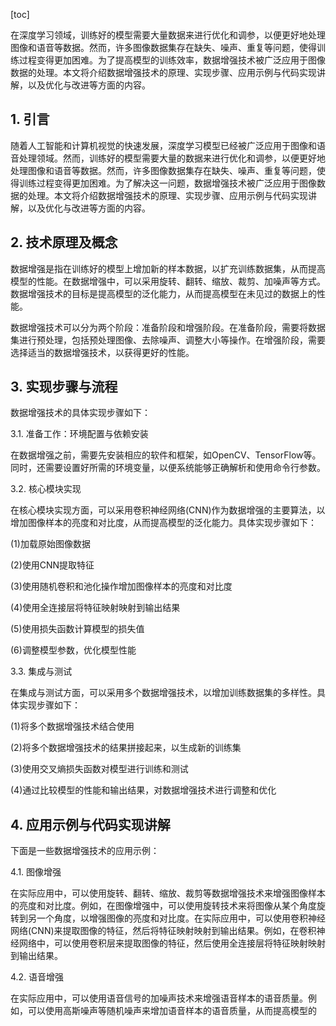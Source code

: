 
[toc]                    
                
                
在深度学习领域，训练好的模型需要大量数据来进行优化和调参，以便更好地处理图像和语音等数据。然而，许多图像数据集存在缺失、噪声、重复等问题，使得训练过程变得更加困难。为了提高模型的训练效率，数据增强技术被广泛应用于图像数据的处理。本文将介绍数据增强技术的原理、实现步骤、应用示例与代码实现讲解，以及优化与改进等方面的内容。

## 1. 引言

随着人工智能和计算机视觉的快速发展，深度学习模型已经被广泛应用于图像和语音处理领域。然而，训练好的模型需要大量的数据来进行优化和调参，以便更好地处理图像和语音等数据。然而，许多图像数据集存在缺失、噪声、重复等问题，使得训练过程变得更加困难。为了解决这一问题，数据增强技术被广泛应用于图像数据的处理。本文将介绍数据增强技术的原理、实现步骤、应用示例与代码实现讲解，以及优化与改进等方面的内容。

## 2. 技术原理及概念

数据增强是指在训练好的模型上增加新的样本数据，以扩充训练数据集，从而提高模型的性能。在数据增强中，可以采用旋转、翻转、缩放、裁剪、加噪声等方式。数据增强技术的目标是提高模型的泛化能力，从而提高模型在未见过的数据上的性能。

数据增强技术可以分为两个阶段：准备阶段和增强阶段。在准备阶段，需要将数据集进行预处理，包括预处理图像、去除噪声、调整大小等操作。在增强阶段，需要选择适当的数据增强技术，以获得更好的性能。

## 3. 实现步骤与流程

数据增强技术的具体实现步骤如下：

3.1. 准备工作：环境配置与依赖安装

在数据增强之前，需要先安装相应的软件和框架，如OpenCV、TensorFlow等。同时，还需要设置好所需的环境变量，以便系统能够正确解析和使用命令行参数。

3.2. 核心模块实现

在核心模块实现方面，可以采用卷积神经网络(CNN)作为数据增强的主要算法，以增加图像样本的亮度和对比度，从而提高模型的泛化能力。具体实现步骤如下：

(1)加载原始图像数据

(2)使用CNN提取特征

(3)使用随机卷积和池化操作增加图像样本的亮度和对比度

(4)使用全连接层将特征映射映射到输出结果

(5)使用损失函数计算模型的损失值

(6)调整模型参数，优化模型性能

3.3. 集成与测试

在集成与测试方面，可以采用多个数据增强技术，以增加训练数据集的多样性。具体实现步骤如下：

(1)将多个数据增强技术结合使用

(2)将多个数据增强技术的结果拼接起来，以生成新的训练集

(3)使用交叉熵损失函数对模型进行训练和测试

(4)通过比较模型的性能和输出结果，对数据增强技术进行调整和优化

## 4. 应用示例与代码实现讲解

下面是一些数据增强技术的应用示例：

4.1. 图像增强

在实际应用中，可以使用旋转、翻转、缩放、裁剪等数据增强技术来增强图像样本的亮度和对比度。例如，在图像增强中，可以使用旋转技术来将图像从某个角度旋转到另一个角度，以增强图像的亮度和对比度。在实际应用中，可以使用卷积神经网络(CNN)来提取图像的特征，然后将特征映射映射到输出结果。例如，在卷积神经网络中，可以使用卷积层来提取图像的特征，然后使用全连接层将特征映射映射到输出结果。

4.2. 语音增强

在实际应用中，可以使用语音信号的加噪声技术来增强语音样本的语音质量。例如，可以使用高斯噪声等随机噪声来增加语音样本的语音质量，从而提高模型的

